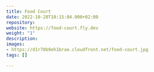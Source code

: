 ```yaml
---
title: Food Court
date: 2022-10-20T10:15:04.000+02:00
repository: 
website: https://food-court.fly.dev
weight: "1"
description: 
images:
- https://d1r70b9eh1brae.cloudfront.net/food-court.jpg
tags: []

---
```

